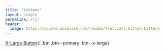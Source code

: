 ```yaml
---
title: "kittens"
layout: single
permalink: /rj/
header:
  image: https://source.unsplash.com/random/?cat,cats,kitten,kittens
---
```


[X-Large Button](http;//pgyogesh.com/blog/rj){: .btn .btn--primary .btn--x-large}
